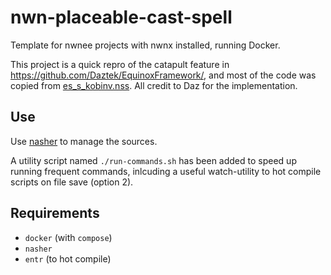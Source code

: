 # nwn-placeable-cast-spell

Template for nwnee projects with nwnx installed, running Docker.

This project is a quick repro of the catapult feature in https://github.com/Daztek/EquinoxFramework/, and most of the code was copied from [es_s_kobinv.nss](https://github.com/Daztek/EventSystem/blob/master/Components/Subsystems/es_s_kobinv.nss). All credit to Daz for the implementation.

## Use

Use [nasher](https://github.com/squattingmonk/nasher) to manage the sources.

A utility script named `./run-commands.sh` has been added to speed up running frequent commands, inlcuding a useful watch-utility to hot compile scripts on file save (option 2).

## Requirements

- `docker` (with `compose`)
- `nasher`
- `entr` (to hot compile)
